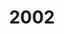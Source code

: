 ---
title: "2002"
description: "Articles tagged 2002."
layout: yearpages
permalink: /tags/2002/{% if pagination.pageNumber > 0 %}/page/{{ pagination.pageNumber + 1 }}{% endif %}/index.html
pagination:
  data: collections.2002
  size: 8
  alias: pagedPosts
  addAllPagesToCollections: true
  reverse: true
---